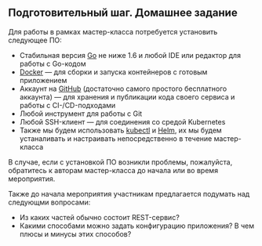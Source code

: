 ## Подготовительный шаг. Домашнее задание

Для работы в рамках мастер-класса потребуется установить следующее ПО:

- Стабильная версия [Go](https://golang.org/dl) не ниже 1.6 
и любой IDE или редактор для работы с Go-кодом
- [Docker](https://www.docker.com/community-edition) — для сборки 
и запуска контейнеров с готовым приложением
- Аккаунт на [GitHub](https://github.com) (достаточно самого простого бесплатного аккаунта) — 
для хранения и публикации кода своего сервиса и работы с CI-/CD-подходами
- Любой инструмент для работы с Git
- Любой SSH-клиент — для соединения со средой Kubernetes
- Также мы будем использовать [kubectl](https://kubernetes.io/docs/user-guide/kubectl-overview/) и [Helm](https://helm.sh), их мы будем устаналивать и настраивать
непосредственно в течение мастер-класса

В случае, если с установкой ПО возникли проблемы, пожалуйста, обратитесь 
к авторам мастер-класса до начала или во время мероприятия.

Также до начала мероприятия участникам предлагается подумать над следующми вопросами:

- Из каких частей обычно состоит REST-сервис?
- Какими способами можно задать конфигурацию приложения? В чем плюсы и минусы этих способов?
